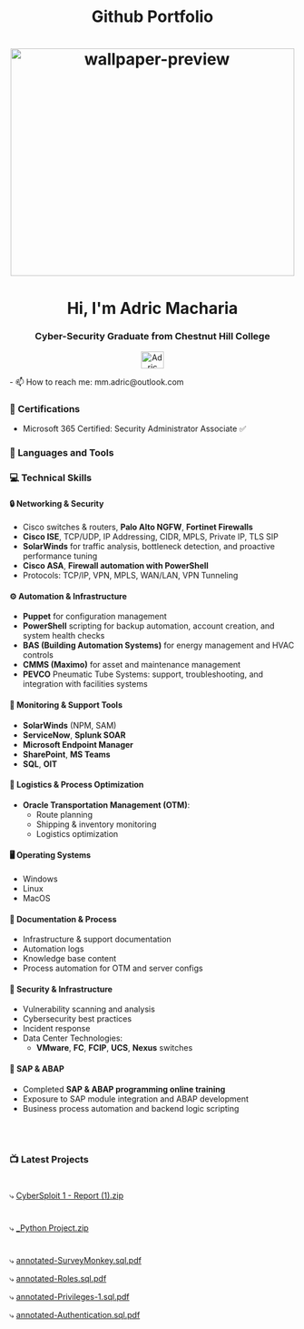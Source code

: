 <h1 align="center">Github Portfolio</h1>
<h1 align="center"><img src="https://user-images.githubusercontent.com/128648409/230751521-cb35e8bc-583e-4ec7-a1b6-1466e94c6705.jpg" height="400" width="500" alt="wallpaper-preview"></h1>
<h1 align="center">Hi, I'm Adric Macharia</h1>
<h3 align="center">Cyber-Security Graduate from Chestnut Hill College</h3>


<p align="center">
  <a href="https://www.linkedin.com/in/adricmacharia" target="_blank">
    <img align="center" src="https://raw.githubusercontent.com/rahuldkjain/github-profile-readme-generator/master/src/images/icons/Social/linked-in-alt.svg" alt="Adric Macharia's LinkedIn Profile" height="30" width="40" />
  </a>
</p>

<p align="left"> 

<p align="left"> 
<p align="left"> 
- 📫 How to reach me: mm.adric@outlook.com</p>

### 📜 Certifications
<!-- BEGIN Certifications -->
- Microsoft 365 Certified: Security Administrator Associate ✅

<!-- END Certifications -->

### 🧰 Languages and Tools
<!-- BEGIN Languages and Tools -->


### 💻 Technical Skills

#### 🔒 Networking & Security
- Cisco switches & routers, **Palo Alto NGFW**, **Fortinet Firewalls**
- **Cisco ISE**, TCP/UDP, IP Addressing, CIDR, MPLS, Private IP, TLS SIP
- **SolarWinds** for traffic analysis, bottleneck detection, and proactive performance tuning
- **Cisco ASA**, **Firewall automation with PowerShell**
- Protocols: TCP/IP, VPN, MPLS, WAN/LAN, VPN Tunneling

#### ⚙️ Automation & Infrastructure
- **Puppet** for configuration management
- **PowerShell** scripting for backup automation, account creation, and system health checks
- **BAS (Building Automation Systems)** for energy management and HVAC controls
- **CMMS (Maximo)** for asset and maintenance management
- **PEVCO** Pneumatic Tube Systems: support, troubleshooting, and integration with facilities systems

#### 🔧 Monitoring & Support Tools
- **SolarWinds** (NPM, SAM)
- **ServiceNow**, **Splunk SOAR**
- **Microsoft Endpoint Manager**
- **SharePoint**, **MS Teams**
- **SQL**, **OIT**

#### 🚚 Logistics & Process Optimization
- **Oracle Transportation Management (OTM)**:  
  - Route planning  
  - Shipping & inventory monitoring  
  - Logistics optimization  

#### 🖥️ Operating Systems
- Windows  
- Linux  
- MacOS  

#### 📘 Documentation & Process
- Infrastructure & support documentation
- Automation logs  
- Knowledge base content  
- Process automation for OTM and server configs

#### 🔐 Security & Infrastructure
- Vulnerability scanning and analysis  
- Cybersecurity best practices  
- Incident response  
- Data Center Technologies:  
  - **VMware**, **FC**, **FCIP**, **UCS**, **Nexus** switches  

#### 💼 SAP & ABAP
- Completed **SAP & ABAP programming online training**
- Exposure to SAP module integration and ABAP development  
- Business process automation and backend logic scripting


<br />

#

### 📺 Latest Projects
#
<!-- BEGIN Projects -->
⤷ [CyberSploit 1 - Report (1).zip](https://github.com/TheBlack-code/Adric-Macharia/files/11184752/CyberSploit.1.-.Report.1.zip)
#
⤷ [_Python Project.zip](https://github.com/TheBlack-code/Adric-Macharia/files/11184744/_Python.Project.zip)</p>
#
⤷ [annotated-SurveyMonkey.sql.pdf](https://github.com/TheBlack-code/Adric-Macharia/files/11184719/annotated-SurveyMonkey.sql.pdf)</p>
⤷ [annotated-Roles.sql.pdf](https://github.com/TheBlack-code/Adric-Macharia/files/11184729/annotated-Roles.sql.pdf)</p>
⤷ [annotated-Privileges-1.sql.pdf](https://github.com/TheBlack-code/Adric-Macharia/files/11184730/annotated-Privileges-1.sql.pdf)</p>
⤷ [annotated-Authentication.sql.pdf](https://github.com/TheBlack-code/Adric-Macharia/files/11184731/annotated-Authentication.sql.pdf)</p>


<!-- END Projects -->







